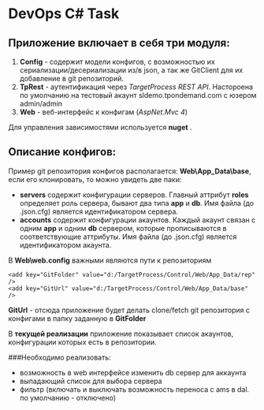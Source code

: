 DevOps C# Task
==============
Приложение включает в себя три модуля:
--------------------------------------

1. **Config** - содержит модели конфигов, с возможностью их сериализации/десериализации из/в json, а так же GitClient для их добавление в git репозиторий.
2. **TpRest** - аутентификация через _TargetProcess REST API_. Настороена по умолчанию на тестовый акаунт sldemo.tpondemand.com с юзером admin/admin
3. **Web** - веб-интерфейс к конфигам (_AspNet.Mvc 4_)

Для управления зависимостями используется **nuget**
.

Описание конфигов:
------------------
Пример git репозитория конфигов располагается: **Web\App_Data\base**, если его клонировать, то можно увидеть две паки: 
+ **servers** содержит конфигурации серверов. Главный аттрибут **roles** определяет роль сервера, бывают два типа **app** и **db**. Имя файла (до .json.cfg) является идентификатором сервера. 
+ **accounts** содержит конфигурации акаунтов. Каждый акаунт связан с одним **app** и одним **db** сервером, которые прописываются в соответствующие аттрибуты. Имя файла (до .json.cfg) является идентификатором акаунта.

В **Web\web.config** важными являются пути к репозиториям
```
<add key="GitFolder" value="d:/TargetProcess/Control/Web/App_Data/rep" />
<add key="GitUrl" value="d:/TargetProcess/Control/Web/App_Data/base" />
```

**GitUrl** - отсюда приложение будет делать clone/fetch git репозитория с конфигами в папку заданную в **GitFolder**

В **текущей реализации** приложение показывает список акаунтов, конфигурации которых есть в репозитории.

###Необходимо реализовать:
+ возможность в web интерфейсе изменить db сервер для аккаунта
+ выпадающий список для выбора сервера
+ фильтр (включать и выключать возможность переноса с ams в dal. по умолчанию - отключено)


